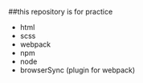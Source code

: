 ##this repository is for practice
- html
- scss
- webpack
- npm
- node
- browserSync (plugin for webpack)